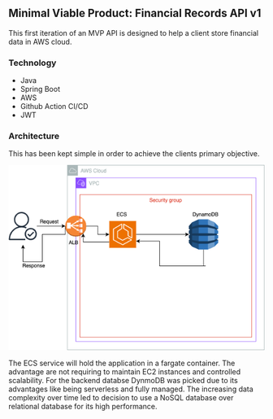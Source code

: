 ## Minimal Viable Product: Financial Records API v1

This first iteration of an MVP API is designed to help a client store financial data in AWS cloud. 
 
### Technology 
<ul>
   <li>Java</li>
   <li>Spring Boot</li>
   <li>AWS</li>
   <li>Github Action CI/CD</li>
   <li>JWT</li>
</ul>

### Architecture

This has been kept simple in order to achieve the clients primary objective. 

![Alt text](aws.png)

The ECS service will hold the application in a fargate container. The advantage are not requiring to maintain EC2 instances and controlled scalability. For the backend databse DynmoDB was picked due to its advantages like being serverless and fully managed. The increasing data complexity over time led to decision to use a NoSQL database over relational database for its high performance.

